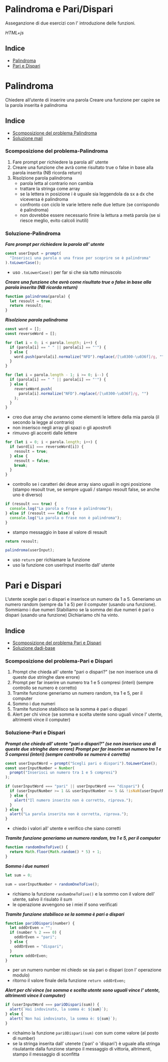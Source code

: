 # Palindroma e Pari/Dispari

Asseganzione di due esercizi con l' introduzione delle funzioni.

_HTML+js_

## Indice

- [Palindroma](#palindroma)
- [Pari e Dispari](#pari-e-dispari)

# Palindroma

Chiedere all’utente di inserire una parola
Creare una funzione per capire se la parola inserita è palindroma

## Indice

- [Scomposizione del problema Palindroma ](#scomposizione-del-problema-palindroma)
- [Soluzione mail](#soluzione-palindroma)

### Scomposizione del problema-Palindroma

1. Fare prompt per richiedere la parola all' utente
2. Creare una funzione che avrà come risultato true o false in base alla parola inserita (NB ricorda return)
3. Risolzione parola palindroma
   - parola letta al contrario non cambia
   - trattare la stringa come array
   - se la lettera in posizione i è uguale sia leggendola da sx a dx che viceversa è palindroma
   - confronto con ciclo le varie lettere nelle due letture (se corrispondo è palindroma)
   - non dovrebbe essere necessario finire la lettura a metà parola (se si riesce meglio, evito calcoli inutili)

### Soluzione-Palindroma

**_Fare prompt per richiedere la parola all' utente_**

```js
const userInput = prompt(
  "Inserisci una parola o una frase per scoprire se è palindroma"
).toLowerCase();
```

- uso `.toLowerCase()` per far si che sia tutto minuscolo

**_Creare una funzione che avrà come risultato true o false in base alla parola inserita (NB ricorda return)_**

```js
function palindroma(parola) {
  let resoult = true;
  return resoult;
}
```

**_Risolzione parola palindroma_**

```js
const word = [];
const reverseWord = [];

for (let i = 0; i < parola.length; i++) {
  if (parola[i] == " " || parola[i] == "'") {
  } else {
    word.push(parola[i].normalize("NFD").replace(/[\u0300-\u036f]/g, ""));
  }
}

for (let i = parola.length - 1; i >= 0; i--) {
  if (parola[i] == " " || parola[i] == "'") {
  } else {
    reverseWord.push(
      parola[i].normalize("NFD").replace(/[\u0300-\u036f]/g, "")
    );
  }
}
```

- creo due array che avranno come elementi le lettere della mia parola (il secondo la legge al contrario)
- non inserisco negli array gli spazi o gli apostrofi
- rimuovo gli accenti dalle lettere

```js
for (let i = 0; i < parola.length; i++) {
  if (word[i] === reverseWord[i]) {
    resoult = true;
  } else {
    resoult = false;
    break;
  }
}
```

- controllo se i caratteri dei deue array siano uguali in ogni posizione (stampo resoult true, se sempre uguali / stampo resoult false, se anche uno è diverso)

```js
if (resoult === true) {
  console.log("La parola o frase è palindroma");
} else if (resoult === false) {
  console.log("La parola o frase non è palindroma");
}
```

- stampo messaggio in base al valore di resault

```js
return resoult;
```

```js
palindroma(userInput);
```

- uso `return` per richiamare la funzione
- uso la funzione con userInput inserito dall' utente

# Pari e Dispari

L’utente sceglie pari o dispari e inserisce un numero da 1 a 5.
Generiamo un numero random (sempre da 1 a 5) per il computer (usando una funzione).
Sommiamo i due numeri
Stabiliamo se la somma dei due numeri è pari o dispari (usando una funzione)
Dichiariamo chi ha vinto.

## Indice

- [Scomposizione del problema Pari e Dispari ](#scomposizione-del-problema-pari-e-dispari)
- [Soluzione dadi-base](#soluzione-pari-e-dispari)

### Scomposizione del problema-Pari e Dispari

1. Prompt che chieda all' utente "pari o dispari?" (se non inserisce una di queste due stringhe dare errore)
2. Prompt per far inserire un numero tra 1 e 5 compresi (interi) (sempre controllo se numero è corretto)
3. Tramite funzione generiamo un numero random, tra 1 e 5, per il computer
4. Sommo i due numeri
5. Tramite funzione stabilisco se la somma è pari o dispari
6. Alert per chi vince (se somma e scelta utente sono uguali vince l' utente, altrimenti vince il computer)

### Soluzione-Pari e Dispari

**_Prompt che chieda all' utente "pari o dispari?" (se non inserisce una di queste due stringhe dare errore)_**
**_Prompt per far inserire un numero tra 1 e 5 compresi (interi) (sempre controllo se numero è corretto)_**

```js
const userInputWord = prompt("Scegli pari o dispari").toLowerCase();
const userInputNumber = Number(
  prompt("Inserisci un numero tra 1 e 5 compresi")
);

if (userInputWord === "pari" || userInputWord === "dispari") {
  if (userInputNumber >= 1 && userInputNumber <= 5 && !isNaN(userInputNumber)) {
  } else {
    alert("Il numero inserito non è corretto, riprova.");
  }
} else {
  alert("La parola inserita non è corretta, riprova.");
}
```

- chiedo i valori all' utente e verifico che siano corretti

**_Tramite funzione generiamo un numero random, tra 1 e 5, per il computer_**

```js
function randomOneToFive() {
  return Math.floor(Math.random() * 5) + 1;
}
```

**_Sommo i due numeri_**

```js
let sum = 0;

sum = userInputNumber + randomOneToFive();
```

- richiamo la funzione `randomOneToFive()` e la sommo con il valore dell' utente, salvo il risulato il sum
- le operazione avvengono se i miei if sono verificati

**_Tramite funzione stabilisco se la somma è pari o dispari_**

```js
function pariODispari(number) {
  let oddOrEven = "";
  if (number % 2 === 0) {
    oddOrEven = "pari";
  } else {
    oddOrEven = "dispari";
  }
  return oddOrEven;
}
```

- per un numero number mi chiedo se sia pari o dispari (con l' operazione modulo)
- ritorno il valore finale della funzione `return oddOrEven;`

**_Alert per chi vince (se somma e scelta utente sono uguali vince l' utente, altrimenti vince il computer)_**

```js
if (userInputWord === pariODispari(sum)) {
  alert(`Hai indovinato, la somma è: ${sum}`);
} else {
  alert(`Non hai indovinato, la somma è: ${sum}`);
}
```

- richaimo la funzione `pariODispari(sum)` con sum come valore (al posto di number)
- se la stringa inserita dall' utenete ('pari' o 'dispari') è uguale alla stringa risulatante dalla funzione stampo il messaggio di vittoria, altrimenti, stampo il messaggio di sconfitta
